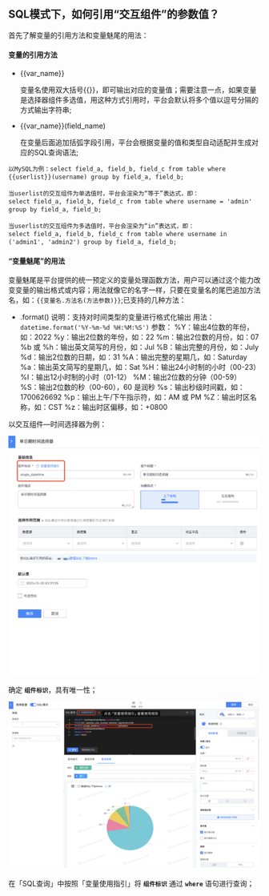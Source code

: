 ## SQL模式下，如何引用“交互组件”的参数值？

首先了解变量的引用方法和变量魅尾的用法：

#### 变量的引用方法

- {{var_name}}

  变量名使用双大括号{{}}，即可输出对应的变量值；需要注意一点，如果变量是选择器组件多选值，用这种方式引用时，平台会默认将多个值以逗号分隔的方式输出字符串;

- {{var_name}}(field_name)

  在变量后面追加括弧字段引用，平台会根据变量的值和类型自动适配并生成对应的SQL查询语法;

```
以MySQL为例：select field_a, field_b, field_c from table where {{userlist}}(username) group by field_a, field_b;

当userlist的交互组件为单选值时，平台会渲染为“等于”表达式，即：
select field_a, field_b, field_c from table where username = 'admin' group by field_a, field_b;

当userlist的交互组件为多选值时，平台会渲染为“in”表达式，即：
select field_a, field_b, field_c from table where username in ('admin1', 'admin2') group by field_a, field_b;
```

#### “变量魅尾”的用法

变量魅尾是平台提供的统一预定义的变量处理函数方法，用户可以通过这个能力改变变量的输出格式或内容；用法就像它的名字一样，只要在变量名的尾巴追加方法名，如：`{{变量名.方法名(方法参数)}}`;已支持的几种方法：

- .format()
  说明：支持对时间类型的变量进行格式化输出
  用法：`datetime.format('%Y-%m-%d %H:%M:%S')`
  参数：
  %Y：输出4位数的年份，如：2022
  %y：输出2位数的年份，如：22
  %m：输出2位数的月份，如：07
  %b 或 %h：输出英文简写的月份，如：Jul
  %B：输出完整的月份，如：July
  %d：输出2位数的日期，如：31
  %A：输出完整的星期几，如：Saturday
  %a：输出英文简写的星期几，如：Sat
  %H：输出24小时制的小时（00-23）
  %I：输出12小时制的小时（01-12）
  %M：输出2位数的分钟（00-59）
  %S：输出2位数的秒（00-60），60 是润秒
  %s：输出秒级时间戳，如：1700626692
  %p：输出上午/下午指示符，如：AM 或 PM
  %Z：输出时区名称，如：CST
  %z：输出时区偏移，如：+0800



以交互组件—时间选择器为例：

<img src="media/SQL-date.png" alt="SQL-date" style="zoom:50%;" />

确定 **`组件标识`**，具有唯一性；

![sqlq](media/sqlq.png)

在「SQL查询」中按照「变量使用指引」将 **`组件标识`** 通过 **`where`** 语句进行查询；

